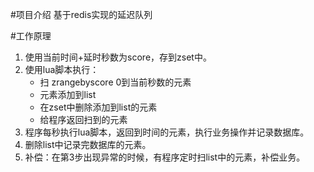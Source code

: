 #项目介绍 
基于redis实现的延迟队列

#工作原理 
1. 使用当前时间+延时秒数为score，存到zset中。
2. 使用lua脚本执行：
    - 扫 zrangebyscore 0到当前秒数的元素
    - 元素添加到list
    - 在zset中删除添加到list的元素
    - 给程序返回扫到的元素
3. 程序每秒执行lua脚本，返回到时间的元素，执行业务操作并记录数据库。
4. 删除list中记录完数据库的元素。
5. 补偿：在第3步出现异常的时候，有程序定时扫list中的元素，补偿业务。
